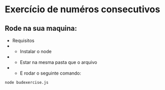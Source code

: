 # Exercício de numéros consecutivos

## Rode na sua maquina:
-  Requisitos
-  - Instalar o node
-  - Estar na mesma pasta que o arquivo 
-  - E rodar o seguinte comando: 
```
node budexercise.js
```
